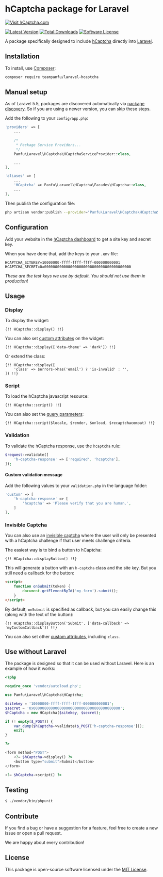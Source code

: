 # hCaptcha package for Laravel

[![Visit hCaptcha.com](https://user-images.githubusercontent.com/59781900/163660320-8209d05d-c7ed-40f3-831b-3dde16904014.png)](https://www.hcaptcha.com/)

[![Latest Version](https://img.shields.io/github/release/teampanfu/laravel-hcaptcha.svg?style=flat-square)](https://github.com/teampanfu/laravel-hcaptcha/releases)
[![Total Downloads](https://img.shields.io/packagist/dt/teampanfu/laravel-hcaptcha.svg?style=flat-square)](https://packagist.org/packages/teampanfu/laravel-hcaptcha)
[![Software License](https://img.shields.io/badge/license-MIT-brightgreen.svg?style=flat-square)](LICENSE)

A package specifically designed to include [hCaptcha](https://www.hcaptcha.com) directly into [Laravel](https://laravel.com).

## Installation

To install, use [Composer](https://getcomposer.org):

```sh
composer require teampanfu/laravel-hcaptcha
```

## Manual setup

As of Laravel 5.5, packages are discovered automatically via [package discovery](https://laravel.com/docs/9.x/packages#package-discovery). So if you are using a newer version, you can skip these steps.

Add the following to your `config/app.php`:

```php
'providers' => [
    ...

    /*
     * Package Service Providers...
     */
    Panfu\Laravel\HCaptcha\HCaptchaServiceProvider::class,

    ...
],

'aliases' => [
    ...
    'HCaptcha' => Panfu\Laravel\HCaptcha\Facades\HCaptcha::class,
    ...
],
```

Then publish the configuration file:

```sh
php artisan vendor:publish --provider="Panfu\Laravel\HCaptcha\HCaptchaServiceProvider"
```

## Configuration

Add your website in the [hCaptcha dashboard](https://dashboard.hcaptcha.com) to get a site key and secret key.

When you have done that, add the keys to your `.env` file:

```env
HCAPTCHA_SITEKEY=10000000-ffff-ffff-ffff-000000000001
HCAPTCHA_SECRET=0x0000000000000000000000000000000000000000
```

*These are the test keys we use by default. You should not use them in production!*

## Usage

### Display

To display the widget:

```blade
{!! HCaptcha::display() !!}
```

You can also set [custom attributes](https://docs.hcaptcha.com/configuration#hcaptcha-container-configuration) on the widget:

```blade
{!! HCaptcha::display(['data-theme' => 'dark']) !!}
```

Or extend the class:

```blade
{!! HCaptcha::display([
    'class' => $errors->has('email') ? 'is-invalid' : '',
]) !!}
```

### Script

To load the hCaptcha javascript resource:

```blade
{!! HCaptcha::script() !!}
```

You can also set the [query parameters](https://docs.hcaptcha.com/configuration):

```blade
{!! HCaptcha::script($locale, $render, $onload, $recaptchacompat) !!}
```

### Validation

To validate the hCaptcha response, use the `hcaptcha` rule:

```php
$request->validate([
    'h-captcha-response' => ['required', 'hcaptcha'],
]);
```

#### Custom validation message

Add the following values to your `validation.php` in the language folder:

```php
'custom' => [
    'h-captcha-response' => [
        'hcaptcha' => 'Please verify that you are human.',
    ]
],
```

### Invisible Captcha

You can also use an [invisible captcha](https://docs.hcaptcha.com/invisible) where the user will only be presented with a hCaptcha challenge if that user meets challenge criteria.

The easiest way is to bind a button to hCaptcha:

```blade
{!! HCaptcha::displayButton() !!}
```

This will generate a button with an `h-captcha` class and the site key. But you still need a callback for the button:

```html
<script>
    function onSubmit(token) {
        document.getElementById('my-form').submit();
    }
</script>
```

By default, `onSubmit` is specified as callback, but you can easily change this (along with the text of the button):

```blade
{!! HCaptcha::displayButton('Submit', ['data-callback' => 'myCustomCallback']) !!}
```

You can also set other [custom attributes](https://docs.hcaptcha.com/configuration#hcaptcha-container-configuration), including `class`.

## Use without Laravel

The package is designed so that it can be used without Laravel. Here is an example of how it works:

```php
<?php

require_once 'vendor/autoload.php';

use Panfu\Laravel\HCaptcha\HCaptcha;

$sitekey = '10000000-ffff-ffff-ffff-000000000001';
$secret = '0x0000000000000000000000000000000000000000';
$hCaptcha = new HCaptcha($sitekey, $secret);

if (! empty($_POST)) {
    var_dump($hCaptcha->validate($_POST['h-captcha-response']));
    exit;
}

?>

<form method="POST">
    <?= $hCaptcha->display() ?>
    <button type="submit">Submit</button>
</form>

<?= $hCaptcha->script() ?>
```

## Testing

```sh
$ ./vendor/bin/phpunit
```

## Contribute

If you find a bug or have a suggestion for a feature, feel free to create a new issue or open a pull request.

We are happy about every contribution!

## License

This package is open-source software licensed under the [MIT License](LICENSE).
